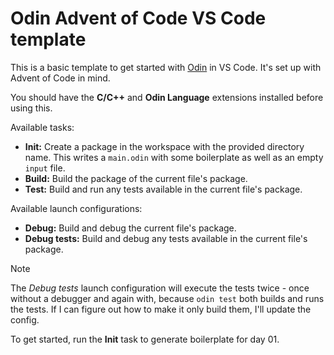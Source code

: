 # Odin Advent of Code VS Code template

This is a basic template to get started with [Odin](https://odin-lang.org/) in VS Code. It's set up with Advent of Code in mind.

You should have the **C/C++** and **Odin Language** extensions installed before using this.

Available tasks:

* **Init:** Create a package in the workspace with the provided directory name. This writes a `main.odin` with some boilerplate as well as an empty `input` file.
* **Build:** Build the package of the current file's package.
* **Test:** Build and run any tests available in the current file's package.

Available launch configurations:

* **Debug:** Build and debug the current file's package.
* **Debug tests:** Build and debug any tests available in the current file's package.

> [!NOTE]
> The _Debug tests_ launch configuration will execute the tests twice - once without a debugger and again with, because `odin test` both builds and runs the tests. If I can figure out how to make it only build them, I'll update the config.

To get started, run the **Init** task to generate boilerplate for day 01.